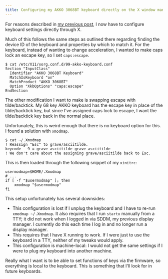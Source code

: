 ```yaml
---
title: Configuring my AKKO 3068BT keyboard directly on the X window manager
---
```


For reasons described in [my previous post][MX Master 2S], I now have to configure keyboard settings directly through X.

<!--more-->

Much of this follows the same steps as outlined there regarding finding the device ID of the keyboard and properties by which to match it. For the keyboard, instead of wanting to change acceleration, I wanted to make caps lock an escape key, so I set `caps:escape`.

```console
$ cat /etc/X11/xorg.conf.d/99-akko-keyboard.conf
Section "InputClass"
  Identifier "AKKO 3068BT Keyboard"
  MatchIsKeyboard "on"
  MatchProduct "AKKO 3068BT"
  Option "XkbOptions" "caps:escape"
EndSection
```

The other modification I want to make is swapping escape with tilde/backtick. My 68 key AKKO keyboard has the escape key in place of the tilde/backtick key, but since I've assigned caps lock to escape, I want the tilde/backtick key back in the normal place.

Unfortunately, this is weird enough that there is no keyboard option for this. I found a solution with `xmodmap`.

```console
$ cat ~/.Xmodmap
! Reassign "Esc" to grave/asciitilde.
keycode   9 = grave asciitilde grave asciitilde
! We don't care about the assigning grave/asciitilde back to Esc.
```

This is then loaded through the following snippet of my `xinitrc`:

```shell
usermodmap=$HOME/.Xmodmap
# ...
if [ -f "$usermodmap" ]; then
    xmodmap "$usermodmap"
fi
```

This setup unfortunately has several downsides:

* This configuration is lost if I unplug the keyboard and I have to re-run `xmodmap ~/.Xmodmap`. It also requires that I run `startx` manually from a TTY; it did not work when I logged in via SDDM, my previous display manager. I currently do this each time I log in and no longer run a display manager.
* This requires that I have X running to work. If I were just to use the keyboard in a TTY, neither of my tweaks would apply.
* This configuration is machine-local: I would not get the same settings if I were to plug my keyboard into another machine.

Really what I want is to be able to set functions of keys via the firmware, so everything is local to the keyboard. This is something that I'll look for in future keyboards.

[MX Master 2S]: /mx-master-2s-x/
